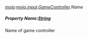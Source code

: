 _[mojo](../../modules/mojo/mojo-module.md):[mojo.input](../../modules/mojo/mojo-input.md).[GameController](../../modules/mojo/mojo-input-gamecontroller.md).Name_
##### Property Name:[String](../../modules/wonkey/wonkey-types-string.md)
Name of game controller
